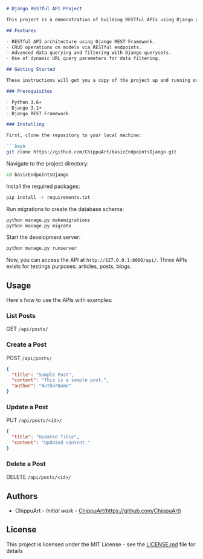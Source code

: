 ```markdown
# Django RESTful API Project

This project is a demonstration of building RESTful APIs using Django and Django REST Framework (DRF). It showcases how to implement CRUD operations and utilize Django's powerful queryset features for searching and filtering data.

## Features

- RESTful API architecture using Django REST Framework.
- CRUD operations on models via RESTful endpoints.
- Advanced data querying and filtering with Django querysets.
- Use of dynamic URL query parameters for data filtering.

## Getting Started

These instructions will get you a copy of the project up and running on your local machine for development and testing purposes.

### Prerequisites

- Python 3.6+
- Django 3.1+
- Django REST Framework

### Installing

First, clone the repository to your local machine:

```bash
git clone https://github.com/ChippuArt/basicEndpointsDjango.git
```

Navigate to the project directory:

```bash
cd basicEndpointsDjango
```

Install the required packages:

```bash
pip install -r requirements.txt
```

Run migrations to create the database schema:

```bash
python manage.py makemigrations
python manage.py migrate
```

Start the development server:

```bash
python manage.py runserver
```

Now, you can access the API at `http://127.0.0.1:8000/api/`.
Three APIs exists for testings purposes: articles, posts, blogs.


## Usage

Here's how to use the APIs with examples:

### List Posts

GET `/api/posts/`

### Create a Post

POST `/api/posts/`

```json
{
  "title": "Sample Post",
  "content": "This is a sample post.",
  "author": "AuthorName"
}
```

### Update a Post

PUT `/api/posts/<id>/`

```json
{
  "title": "Updated Title",
  "content": "Updated content."
}
```

### Delete a Post

DELETE `/api/posts/<id>/`

## Authors

- ChippuArt - *Initial work* - [ChippuArt(https://github.com/ChippuArt)](https://github.com/ChippuArt/basicEndpointsDjango/new/main?filename=README.md)

## License

This project is licensed under the MIT License - see the [LICENSE.md](LICENSE.md) file for details
